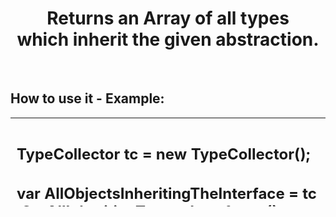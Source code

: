 <h1 style="text-align: center;">Returns an Array of all types which&nbsp;inherit the given abstraction.</h1>
<p>&nbsp;</p>
<h2 style="text-align: left;">How to use it - Example:&nbsp;</h2>
<table style="height: 142px; margin-left: auto; margin-right: auto;" width="1004">
<tbody>
<tr>
<td style="width: 976px; padding: 10px;">
<h2>TypeCollector&nbsp;tc&nbsp;= new&nbsp;TypeCollector();</h2>
<h2>var AllObjectsInheritingTheInterface = tc .GetAllInheritingTypes&lt;Interface&gt;();</h2>
<h2>var&nbsp;AllObjectsInheritingTheAbstractClass =&nbsp;tc .GetAllInheritingTypes&lt;AbstractClass&gt;();</h2>
</td>
</tr>
</tbody>
</table>